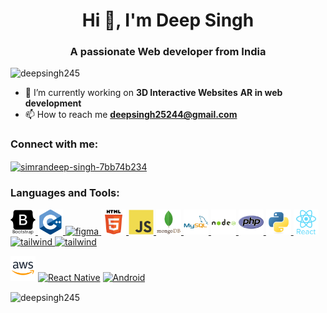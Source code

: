 <h1 align="center">Hi 👋, I'm Deep Singh</h1>
<h3 align="center">A passionate Web developer from India</h3>

<p align="left"> <img src="https://komarev.com/ghpvc/?username=deepsingh245&label=Profile%20views&color=0e75b6&style=flat" alt="deepsingh245" /> </p>

- 🔭 I’m currently working on **3D Interactive Websites** **AR in web development**
- 📫 How to reach me **deepsingh25244@gmail.com**

<h3 align="left">Connect with me:</h3>
<p align="left">
</p>
<a href="https://linkedin.com/in/simrandeep-singh-7bb74b234" target="blank">
    <img align="center" src="https://raw.githubusercontent.com/rahuldkjain/github-profile-readme-generator/master/src/images/icons/Social/linked-in-alt.svg" alt="simrandeep-singh-7bb74b234" height="30" width="40" /></a>

<h3 align="left">Languages and Tools:</h3>
<p align="left"> 
  <a href="https://getbootstrap.com" target="_blank" rel="noreferrer">
    <img src="https://raw.githubusercontent.com/devicons/devicon/master/icons/bootstrap/bootstrap-plain-wordmark.svg" alt="bootstrap" width="40" height="40"/> </a> 

<a href="https://www.w3schools.com/cpp/" target="_blank" rel="noreferrer"> 
  <img src="https://raw.githubusercontent.com/devicons/devicon/master/icons/cplusplus/cplusplus-original.svg" alt="cplusplus" width="40" height="40"/> </a> 

<a href="https://www.figma.com/" target="_blank" rel="noreferrer"> 
  <img src="https://www.vectorlogo.zone/logos/figma/figma-icon.svg" alt="figma" width="40" height="40"/> </a> 

<a href="https://www.w3.org/html/" target="_blank" rel="noreferrer"> 
  <img src="https://raw.githubusercontent.com/devicons/devicon/master/icons/html5/html5-original-wordmark.svg" alt="html5" width="40" height="40"/> </a> 

<a href="https://developer.mozilla.org/en-US/docs/Web/JavaScript" target="_blank" rel="noreferrer"> 
  <img src="https://raw.githubusercontent.com/devicons/devicon/master/icons/javascript/javascript-original.svg" alt="javascript" width="40" height="40"/> </a> 

<a href="https://www.mongodb.com/" target="_blank" rel="noreferrer"> 
  <img src="https://raw.githubusercontent.com/devicons/devicon/master/icons/mongodb/mongodb-original-wordmark.svg" alt="mongodb" width="40" height="40"/> </a> 

<a href="https://www.mysql.com/" target="_blank" rel="noreferrer"> 
  <img src="https://raw.githubusercontent.com/devicons/devicon/master/icons/mysql/mysql-original-wordmark.svg" alt="mysql" width="40" height="40"/> </a> 

<a href="https://nodejs.org" target="_blank" rel="noreferrer"> 
  <img src="https://raw.githubusercontent.com/devicons/devicon/master/icons/nodejs/nodejs-original-wordmark.svg" alt="nodejs" width="40" height="40"/> </a> 

<a href="https://www.php.net" target="_blank" rel="noreferrer"> 
  <img src="https://raw.githubusercontent.com/devicons/devicon/master/icons/php/php-original.svg" alt="php" width="40" height="40"/> </a> 

<a href="https://www.python.org" target="_blank" rel="noreferrer"> 
  <img src="https://raw.githubusercontent.com/devicons/devicon/master/icons/python/python-original.svg" alt="python" width="40" height="40"/> </a> 

<a href="https://reactjs.org/" target="_blank" rel="noreferrer"> 
  <img src="https://raw.githubusercontent.com/devicons/devicon/master/icons/react/react-original-wordmark.svg" alt="react" width="40" height="40"/> </a> 

<a href="https://tailwindcss.com/" target="_blank" rel="noreferrer"> 
  <img src="https://www.vectorlogo.zone/logos/tailwindcss/tailwindcss-icon.svg" alt="tailwind" width="40" height="40"/> </a>
  
<a href="https://app.spline.design/home" target="_blank" rel="noreferrer"> 
  <img src="https://avatars.githubusercontent.com/u/71355536?s=200&v=4" alt="tailwind" width="40" height="40"/></a> </p>
  
<a href="https://aws.amazon.com/" target="_blank" rel="noreferrer"> 
  <img src="https://raw.githubusercontent.com/github/explore/fbceb94436312b6dacde68d122a5b9c7d11f9524/topics/aws/aws.png?size=48" alt="AWS" width="40" height="40"/></a>

<a href="https://https://reactnative.dev/" target="_blank" rel="noreferrer"> 
  <img src="https://d33wubrfki0l68.cloudfront.net/554c3b0e09cf167f0281fda839a5433f2040b349/ecfc9/img/header_logo.svg" alt="React Native" width="40" height="40"/></a>
  <a href="#" target="_blank" rel="noreferrer"> 
  <img src="https://imgs.search.brave.com/LXGeAio8rJJcQK1ls0D5P6VFETKwhPIoLWwQRjFNq9Q/rs:fit:860:0:0/g:ce/aHR0cHM6Ly93d3cu/ZnJlZXBuZ2xvZ29z/LmNvbS91cGxvYWRz/L2FuZHJvaWQtbG9n/by1wbmcvYW5kcm9p/ZC1sb2dvLTAucG5n" alt="Android" width="40" height="40"/></a>
  
  </p>

    
<p><img align="center" src="https://github-readme-stats.vercel.app/api/top-langs?username=deepsingh245&show_icons=true&locale=en&layout=compact" alt="deepsingh245" /></p>
